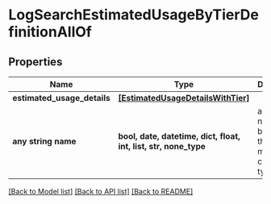 # LogSearchEstimatedUsageByTierDefinitionAllOf


## Properties
Name | Type | Description | Notes
------------ | ------------- | ------------- | -------------
**estimated_usage_details** | [**[EstimatedUsageDetailsWithTier]**](EstimatedUsageDetailsWithTier.md) |  | 
**any string name** | **bool, date, datetime, dict, float, int, list, str, none_type** | any string name can be used but the value must be the correct type | [optional]

[[Back to Model list]](../README.md#documentation-for-models) [[Back to API list]](../README.md#documentation-for-api-endpoints) [[Back to README]](../README.md)


